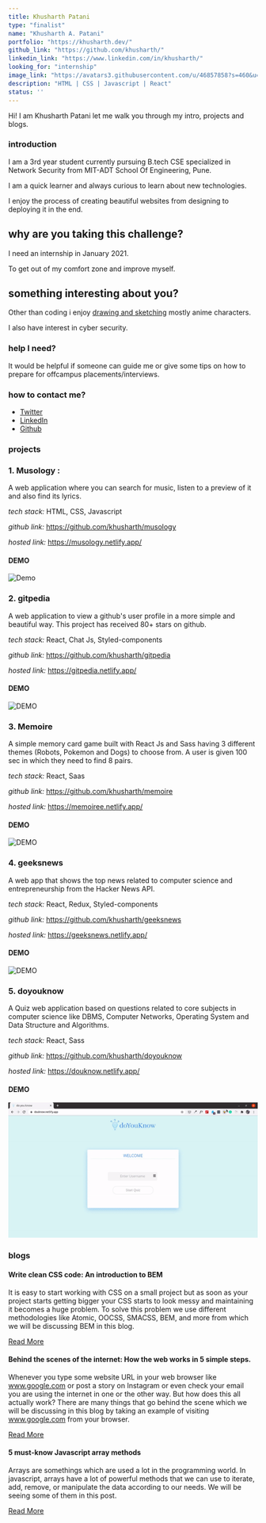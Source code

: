 ```yaml
---
title: Khusharth Patani
type: "finalist"
name: "Khusharth A. Patani"
portfolio: "https://khusharth.dev/"
github_link: "https://github.com/khusharth/"
linkedin_link: "https://www.linkedin.com/in/khusharth/"
looking_for: "internship"
image_link: "https://avatars3.githubusercontent.com/u/46857858?s=460&u=c36533cdf2d387a78b13c3617fe29d898a31c02a&v=4"
description: "HTML | CSS | Javascript | React"
status: ''
---
```


Hi! I am Khusharth Patani let me walk you through my intro, projects and blogs.

### introduction

I am a 3rd year student currently pursuing B.tech CSE specialized in Network Security from MIT-ADT School Of Engineering, Pune.

I am a quick learner and always curious to learn about new technologies.

I enjoy the process of creating beautiful websites from designing to deploying it in the end.

## why are you taking this challenge?

I need an internship in January 2021.

To get out of my comfort zone and improve myself.

## something interesting about you?

Other than coding i enjoy [drawing and sketching](https://www.instagram.com/khushu_zzz/) mostly anime characters.

I also have interest in cyber security.

### help I need?

It would be helpful if someone can guide me or give some tips on how to prepare for offcampus placements/interviews.

### how to contact me?

- [Twitter](https://twitter.com/khusharth19)
- [LinkedIn](https://www.linkedin.com/in/khusharth)
- [Github](https://github.com/khusharth/)

### projects

### 1. Musology :

A web application where you can search for music, listen to a preview of it and also find its lyrics.

_tech stack:_ HTML, CSS, Javascript

_github link:_ https://github.com/khusharth/musology

_hosted link:_ https://musology.netlify.app/

#### DEMO

![Demo](https://raw.githubusercontent.com/khusharth/musology/master/src/img/musology.gif)

### 2. gitpedia

A web application to view a github's user profile in a more simple and beautiful way. This project has received 80+ stars on github.

_tech stack:_ React, Chat Js, Styled-components

_github link:_ https://github.com/khusharth/gitpedia

_hosted link:_ https://gitpedia.netlify.app/

#### DEMO

![DEMO](https://raw.githubusercontent.com/khusharth/gitpedia/master/src/assets/demo.gif)

### 3. Memoire

A simple memory card game built with React Js and Sass having 3 different themes (Robots, Pokemon and Dogs) to choose from. A user is given 100 sec in which they need to find 8 pairs.

_tech stack:_ React, Saas

_github link:_ https://github.com/khusharth/memoire

_hosted link:_ https://memoiree.netlify.app/

#### DEMO

![DEMO](https://raw.githubusercontent.com/khusharth/Memoire/master/src/assets/memorie.gif)

### 4. geeksnews

A web app that shows the top news related to computer science and entrepreneurship from the Hacker News API.

_tech stack:_ React, Redux, Styled-components

_github link:_ https://github.com/khusharth/geeksnews

_hosted link:_ https://geeksnews.netlify.app/

#### DEMO

![DEMO](https://raw.githubusercontent.com/khusharth/geeksNews/master/src/assets/geeksnews.gif)

### 5. doyouknow

A Quiz web application based on questions related to core subjects in computer science like DBMS, Computer Networks, Operating System and Data Structure and Algorithms.

_tech stack:_ React, Sass

_github link:_ https://github.com/khusharth/doyouknow

_hosted link:_ https://douknow.netlify.app/

#### DEMO

![DEMO](https://raw.githubusercontent.com/khusharth/doyouknow/master/src/assets/doyouknow.gif)

### blogs

#### Write clean CSS code: An introduction to BEM

It is easy to start working with CSS on a small project but as soon as your project starts getting bigger your CSS starts to look messy and maintaining it becomes a huge problem. To solve this problem we use different methodologies like Atomic, OOCSS, SMACSS, BEM, and more from which we will be discussing BEM in this blog.

[Read More](https://dev.to/khusharth/write-clean-css-code-an-introduction-to-bem-4j57)

#### Behind the scenes of the internet: How the web works in 5 simple steps.

Whenever you type some website URL in your web browser like www.google.com or post a story on Instagram or even check your email you are using the internet in one or the other way. But how does this all actually work? There are many things that go behind the scene which we will be discussing in this blog by taking an example of visiting www.google.com from your browser.

[Read More](https://dev.to/khusharth/behind-the-scenes-of-the-internet-how-the-web-works-in-5-simple-steps-2pa0)

#### 5 must-know Javascript array methods

Arrays are somethings which are used a lot in the programming world. In javascript, arrays have a lot of powerful methods that we can use to iterate, add, remove, or manipulate the data according to our needs. We will be seeing some of them in this post.

[Read More](https://dev.to/khusharth/5-must-know-javascript-array-methods-524f)
